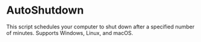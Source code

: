 # AutoShutdown
This script schedules your computer to shut down after a specified number of minutes. Supports Windows, Linux, and macOS.
